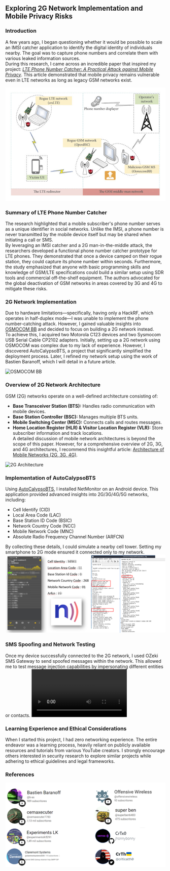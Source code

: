 ## Exploring 2G Network Implementation and Mobile Privacy Risks

### Introduction  
A few years ago, I began questioning whether it would be possible to scale an IMSI catcher application to identify the digital identity of individuals nearby. The goal was to capture phone numbers and correlate them with various leaked information sources.  
During this research, I came across an incredible paper that inspired my project: [*LTE Phone Number Catcher: A Practical Attack against Mobile Privacy*](https://onlinelibrary.wiley.com/doi/10.1155/2019/7425235). This article demonstrated that mobile privacy remains vulnerable even in LTE networks as long as legacy GSM networks exist.

![LTE phone number catcher model.](LTE_phonecatcher.jpg)

### Summary of LTE Phone Number Catcher  
The research highlighted that a mobile subscriber's phone number serves as a unique identifier in social networks. Unlike the IMSI, a phone number is never transmitted by the mobile device itself but may be shared when initiating a call or SMS.  
By leveraging an IMSI catcher and a 2G man-in-the-middle attack, the researchers developed a functional phone number catcher prototype for LTE phones. They demonstrated that once a device camped on their rogue station, they could capture its phone number within seconds. Furthermore, the study emphasized that anyone with basic programming skills and knowledge of GSM/LTE specifications could build a similar setup using SDR tools and commercial off-the-shelf equipment. The authors advocated for the global deactivation of GSM networks in areas covered by 3G and 4G to mitigate these risks.

### 2G Network Implementation  
Due to hardware limitations—specifically, having only a HackRF, which operates in half-duplex mode—I was unable to implement the phone number-catching attack. However, I gained valuable insights into [OSMOCOM BB](https://osmocom.org/projects/baseband) and decided to focus on building a 2G network instead.  
To achieve this, I acquired two Motorola C123 devices and two Sysmocom USB Serial Cable CP2102 adapters. Initially, setting up a 2G network using OSMOCOM was complex due to my lack of experience. However, I discovered AutoCalypsoBTS, a project that significantly simplified the deployment process. Later, I refined my network setup using the work of Bastien Baranoff, which I will detail in a future article.

![OSMOCOM BB](IMG_9993_-_Cópia.jpg)

### Overview of 2G Network Architecture  
GSM (2G) networks operate on a well-defined architecture consisting of:  
- **Base Transceiver Station (BTS):** Handles radio communication with mobile devices.  
- **Base Station Controller (BSC):** Manages multiple BTS units.  
- **Mobile Switching Center (MSC):** Connects calls and routes messages.  
- **Home Location Register (HLR) & Visitor Location Register (VLR):** Store subscriber information and track locations.  
A detailed discussion of mobile network architectures is beyond the scope of this paper. However, for a comprehensive overview of 2G, 3G, and 4G architectures, I recommend this insightful article: [Architecture of Mobile Networks (2G, 3G, 4G)](https://www.linkedin.com/pulse/architecture-mobile-networks-2g-3g-4g-ilyes-amokrane-lezzoum-tyofe/).

![2G Architecture](https://media.licdn.com/dms/image/v2/D4E12AQERuLPQunWvRA/article-inline_image-shrink_1500_2232/article-inline_image-shrink_1500_2232/0/1697831604227?e=1747872000&v=beta&t=E1JllcJ6cWRaM29Jkg-4Gqjfe4hGrLOXA7vS83JI5YI)

### Implementation of AutoCalypsoBTS  
Using [AutoCalypsoBTS](https://github.com/jhonnybonny/AutoCalypsoBTS), I installed NetMonitor on an Android device. This application provided advanced insights into 2G/3G/4G/5G networks, including:  
- Cell Identify (CID)  
- Local Area Code (LAC)  
- Base Station ID Code (BSIC)  
- Network Country Code (NCC)  
- Mobile Network Code (MNC)  
- Absolute Radio Frequency Channel Number (ARFCN)  

By collecting these details, I could simulate a nearby cell tower. Setting my smartphone to 2G mode ensured it connected only to my network.
![Network Setup](2025-03-20_15-16.io.png)


### SMS Spoofing and Network Testing  
Once my device successfully connected to the 2G network, I used OZeki SMS Gateway to send spoofed messages within the network. This allowed me to test message injection capabilities by impersonating different entities or contacts.
![POC-1](IMG_4452.MOV)



### Learning Experience and Ethical Considerations  
When I started this project, I had zero networking experience. The entire endeavor was a learning process, heavily reliant on publicly available resources and tutorials from various YouTube creators. I strongly encourage others interested in security research to explore similar projects while adhering to ethical guidelines and legal frameworks.

### References  
![Some References](2025-03-20_15-14.png)
